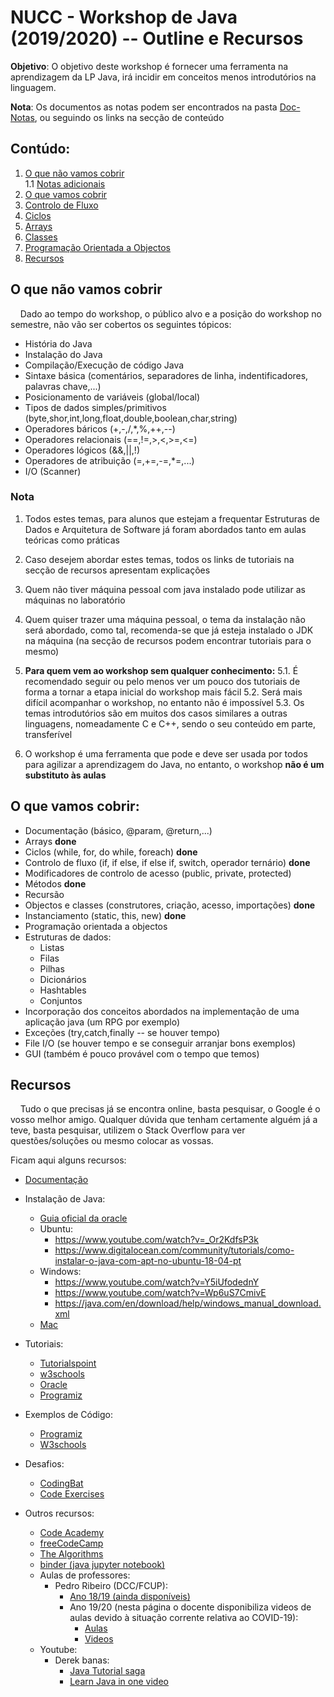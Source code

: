 # NUCC - Workshop de Java (2019/2020) -- Outline e Recursos
   **Objetivo**: O objetivo deste workshop é fornecer uma ferramenta na aprendizagem da LP Java, irá incidir em conceitos menos introdutórios na linguagem.
   
**Nota**: Os documentos as notas podem ser encontrados na pasta [Doc-Notas](https://github.com/eamorgado/NUCC-2019-2020-Java/tree/master/Docs-Notas), ou seguindo os links na secção de conteúdo

## Contúdo:
   1. [O que não vamos cobrir](#O-que-não-vamos-cobrir)  
       1.1 [Notas adicionais](#Nota)     
   2. [O que vamos cobrir](#O-que-vamos-cobrir) 
   3. [Controlo de Fluxo](https://github.com/eamorgado/NUCC-2019-2020-Java/blob/master/Docs-Notas/Controlo%20de%20Fluxo.md)
   4. [Ciclos](https://github.com/eamorgado/NUCC-2019-2020-Java/blob/master/Docs-Notas/Ciclos.md)
   5. [Arrays](https://github.com/eamorgado/NUCC-2019-2020-Java/blob/master/Docs-Notas/Arrays.md)
   6. [Classes](https://github.com/eamorgado/NUCC-2019-2020-Java/blob/master/Docs-Notas/Classes.md)
   7. [Programação Orientada a Objectos](https://github.com/eamorgado/NUCC-2019-2020-Java/blob/master/Docs-Notas/Programa%C3%A7%C3%A3o%20Orientada%20a%20Objetos.md)
   7. [Recursos](#Recursos)
   
## O que não vamos cobrir
&nbsp;&nbsp;&nbsp;&nbsp;Dado ao tempo do workshop, o público alvo e a posição do workshop no semestre, não vão ser cobertos os seguintes tópicos:
*    História do Java
*    Instalação do Java
*    Compilação/Execução de código Java
*    Sintaxe básica (comentários, separadores de linha, indentificadores, palavras chave,...)
*    Posicionamento de variáveis (global/local)
*    Tipos de dados simples/primitivos (byte,shor,int,long,float,double,boolean,char,string)
*    Operadores báricos (+,-,/,*,%,++,--)
*    Operadores relacionais (==,!=,>,<,>=,<=)
*    Operadores lógicos (&&,||,!)
*    Operadores de atribuição (=,+=,-=,*=,...)
*    I/O (Scanner)

### Nota
1.  Todos estes temas, para alunos que estejam a frequentar Estruturas de Dados e Arquitetura de Software já foram abordados tanto em aulas teóricas como práticas

2.  Caso desejem abordar estes temas, todos os links de tutoriais na secção de recursos apresentam explicações
3.  Quem não tiver máquina pessoal com java instalado pode utilizar as máquinas no laboratório

4.  Quem quiser trazer uma máquina pessoal, o tema da instalação não será abordado, como tal, recomenda-se que já esteja instalado o JDK na máquina (na secção de recursos podem encontrar tutoriais para o mesmo)

5.  **Para quem vem ao workshop sem qualquer conhecimento:**
   5.1. É recomendado seguir ou pelo menos ver um pouco dos tutoriais de forma a tornar a etapa inicial do workshop mais fácil
   5.2. Será mais difícil acompanhar o workshop, no entanto não é impossível
   5.3. Os temas introdutórios são em muitos dos casos similares a outras linguagens, nomeadamente C e C++, sendo o seu conteúdo em parte, transferível

6.  O workshop é uma ferramenta que pode e deve ser usada por todos para agilizar a aprendizagem do Java, no entanto, o workshop **não é um substituto às aulas**

## O que vamos cobrir:
*  Documentação (básico, @param, @return,...) 
*  Arrays **done**
*  Ciclos (while, for, do while, foreach)  **done**
*  Controlo de fluxo (if, if else, if else if, switch, operador ternário) **done**
*  Modificadores de controlo de acesso (public, private, protected)
*  Métodos **done**
*  Recursão
*  Objectos e classes (construtores, criação, acesso, importações) **done**
*  Instanciamento (static, this, new) **done**
*  Programação orientada a objectos
*  Estruturas de dados:
   *  Listas
   *  Filas
   *  Pilhas
   *  Dicionários
   *  Hashtables
   *  Conjuntos
*  Incorporação dos conceitos abordados na implementação de uma aplicação java (um RPG por exemplo)
*  Exceções (try,catch,finally -- se houver tempo)
*  File I/O (se houver tempo e se conseguir arranjar bons exemplos)
*  GUI (também é pouco provável com o tempo que temos)


## Recursos
&nbsp;&nbsp;&nbsp;&nbsp;Tudo o que precisas já se encontra online, basta pesquisar, o Google é o vosso melhor amigo. Qualquer dúvida que tenham certamente alguém já a teve, basta pesquisar, utilizem o Stack Overflow para ver questões/soluções ou mesmo colocar as vossas.

Ficam aqui alguns recursos:
* [Documentação](https://docs.oracle.com/javase/8/docs/api/)
* Instalação de Java:
  * [Guia oficial da oracle](https://java.com/en/download/help/download_options.xml)
  * Ubuntu: 
    * https://www.youtube.com/watch?v=_Or2KdfsP3k
    * https://www.digitalocean.com/community/tutorials/como-instalar-o-java-com-apt-no-ubuntu-18-04-pt
  * Windows:
    * https://www.youtube.com/watch?v=Y5iUfodednY
    * https://www.youtube.com/watch?v=Wp6uS7CmivE
    * https://java.com/en/download/help/windows_manual_download.xml
  * [Mac](https://www.youtube.com/watch?v=28Hrvrzg3Q0)

* Tutoriais:
  * [Tutorialspoint](https://www.tutorialspoint.com/java/index.htm)
  * [w3schools](https://www.w3schools.com/java/default.asp)
  * [Oracle](https://docs.oracle.com/javase/tutorial/)
  * [Programiz](https://www.programiz.com/java-programming)

* Exemplos de Código:
  * [Programiz](https://www.programiz.com/java-programming/examples)
  * [W3schools](https://www.w3schools.com/java/java_examples.asp)

* Desafios:
  * [CodingBat](https://codingbat.com/java)
  * [Code Exercises](https://code-exercises.com/)

* Outros recursos:
  * [Code Academy](https://www.codecademy.com/learn/learn-java)
  * [freeCodeCamp](https://guide.freecodecamp.org/java/)
  * [The Algorithms](https://github.com/TheAlgorithms/Java)
  * [binder (java jupyter notebook)](https://hub.gke.mybinder.org/user/spencerpark-ijava-binder-t3g52phw/notebooks/HelloWorld.ipynb)
  * Aulas de professores:
    * Pedro Ribeiro (DCC/FCUP):
      * [Ano 18/19 (ainda disponíveis)](https://www.dcc.fc.up.pt/~pribeiro/aulas/edados1819/apoio.html#slides)
      * Ano 19/20 (nesta página o docente disponibiliza videos de aulas devido à situação corrente relativa ao COVID-19): 
        * [Aulas](https://www.dcc.fc.up.pt/~pribeiro/aulas/edados1920/apoio.html#slides)
        * [Videos](https://www.dcc.fc.up.pt/~pribeiro/aulas/edados1920/videos/index.html)
  * Youtube:
    * Derek banas:
      * [Java Tutorial saga](https://www.youtube.com/watch?v=TBWX97e1E9g&list=PLE7E8B7F4856C9B19)
      * [Learn Java in one video](https://www.youtube.com/watch?v=n-xAqcBCws4)



